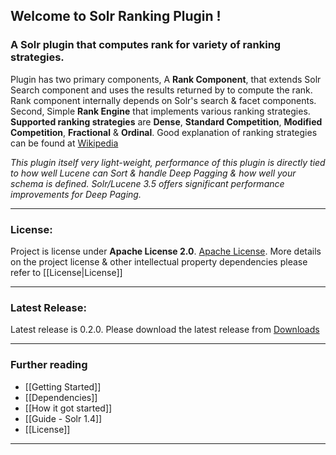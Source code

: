 ## Welcome to Solr Ranking Plugin !
### A Solr plugin that computes rank for variety of ranking strategies.

  Plugin has two primary components, A **Rank Component**, that extends Solr Search component and uses the results returned by to compute the rank. Rank component internally depends on Solr's search & facet components. Second, Simple **Rank Engine** that implements various ranking strategies. **Supported ranking strategies** are **Dense**, **Standard Competition**, **Modified Competition**, **Fractional** & **Ordinal**. Good explanation of ranking strategies can be found at [Wikipedia](http://en.wikipedia.org/wiki/Ranking)

_This plugin itself very light-weight, performance of this plugin is directly tied to how well Lucene can Sort & handle Deep Pagging & how well your schema is defined. Solr/Lucene 3.5 offers significant performance improvements for Deep Paging._

***
### License:
   Project is license under **Apache License 2.0**. [Apache License](http://www.apache.org/licenses/LICENSE-2.0.html). More details on the project license & other intellectual property dependencies please refer to [[License|License]]

***
### Latest Release:
   Latest release is 0.2.0. Please download the latest release from [Downloads](https://github.com/ausathya/Solr-Ranking-Plugin/downloads)

***
### Further reading
 * [[Getting Started]]
 * [[Dependencies]]
 * [[How it got started]]
 * [[Guide - Solr 1.4]]
 * [[License]]

***